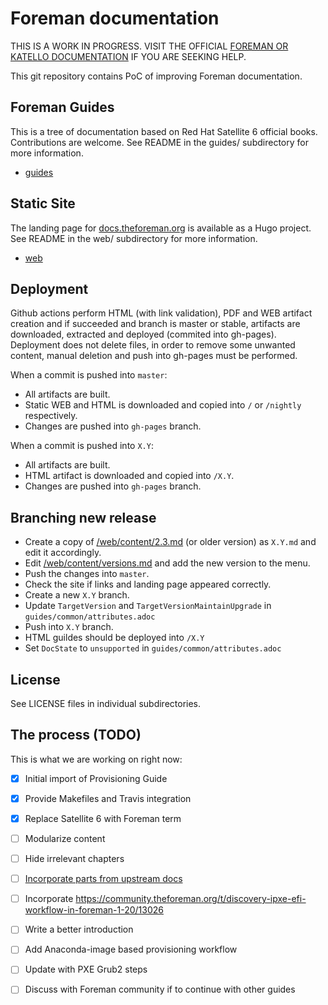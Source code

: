 # Foreman documentation

THIS IS A WORK IN PROGRESS. VISIT THE OFFICIAL [FOREMAN OR KATELLO DOCUMENTATION](https://theforeman.org/documentation.html) IF YOU ARE SEEKING HELP.

This git repository contains PoC of improving Foreman documentation.

## Foreman Guides

This is a tree of documentation based on Red Hat Satellite 6 official books.
Contributions are welcome.
See README in the guides/ subdirectory for more information.

* [guides](guides/README.md)

## Static Site

The landing page for [docs.theforeman.org](https://docs.theforeman.org) is available as a Hugo project.
See README in the web/ subdirectory for more information.

* [web](web/README.md)

## Deployment

Github actions perform HTML (with link validation), PDF and WEB artifact creation and if succeeded and branch is master or stable, artifacts are downloaded, extracted and deployed (commited into gh-pages). Deployment does not delete files, in order to remove some unwanted content, manual deletion and push into gh-pages must be performed.

When a commit is pushed into `master`:

* All artifacts are built.
* Static WEB and HTML is downloaded and copied into `/` or `/nightly` respectively.
* Changes are pushed into `gh-pages` branch.

When a commit is pushed into `X.Y`:

* All artifacts are built.
* HTML artifact is downloaded and copied into `/X.Y`.
* Changes are pushed into `gh-pages` branch.

## Branching new release

* Create a copy of [/web/content/2.3.md](https://github.com/theforeman/foreman-documentation/tree/master/web/content/version-2.3) (or older version) as `X.Y.md` and edit it accordingly.
* Edit [/web/content/versions.md](https://github.com/theforeman/foreman-documentation/blob/master/web/content/versions.md) and add the new version to the menu.
* Push the changes into `master`.
* Check the site if links and landing page appeared correctly.
* Create a new `X.Y` branch.
* Update `TargetVersion` and `TargetVersionMaintainUpgrade` in `guides/common/attributes.adoc`
* Push into `X.Y` branch.
* HTML guildes should be deployed into `/X.Y`
* Set `DocState` to `unsupported` in `guides/common/attributes.adoc`

## License

See LICENSE files in individual subdirectories.

## The process (TODO)

This is what we are working on right now:

* [x] Initial import of Provisioning Guide
* [x] Provide Makefiles and Travis integration
* [x] Replace Satellite 6 with Foreman term
* [ ] Modularize content
* [ ] Hide irrelevant chapters
* [ ] [Incorporate parts from upstream docs](https://community.theforeman.org/t/foreman-manual-reboot/22606)
* [ ] Incorporate https://community.theforeman.org/t/discovery-ipxe-efi-workflow-in-foreman-1-20/13026
* [ ] Write a better introduction
* [ ] Add Anaconda-image based provisioning workflow
* [ ] Update with PXE Grub2 steps
* [ ] Discuss with Foreman community if to continue with other guides


